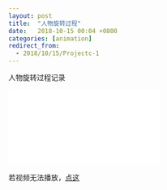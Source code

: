 ```yaml
---
layout: post
title:  "人物旋转过程"
date:   2018-10-15 00:04 +0800
categories: [animation]
redirect_from:
  - 2018/10/15/Projectc-1
---
```


人物旋转过程记录

<div class="video">
  <iframe src="//player.bilibili.com/player.html?aid=33917175&cid=59398267&page=1" scrolling="no" border="0" frameborder="no" framespacing="0" allowfullscreen="true"> </iframe>
</div>








若视频无法播放，[点这](https://www.bilibili.com/video/av33917175)

